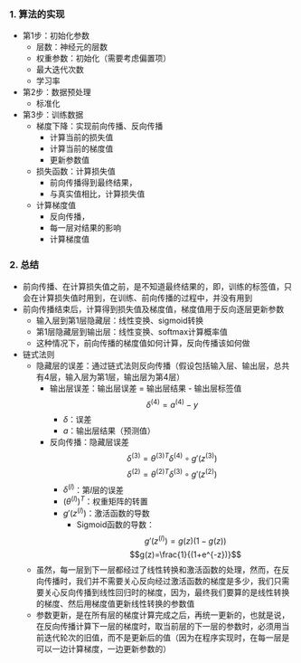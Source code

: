 ### 1. 算法的实现
- 第1步：初始化参数
  - 层数：神经元的层数
  - 权重参数：初始化（需要考虑偏置项）
  - 最大迭代次数
  - 学习率
- 第2步：数据预处理
  - 标准化
- 第3步：训练数据
  - 梯度下降：实现前向传播、反向传播
    - 计算当前的损失值
    - 计算当前的梯度值
    - 更新参数值
  - 损失函数：计算损失值
    - 前向传播得到最终结果，
    - 与真实值相比，计算损失值
  - 计算梯度值
    - 反向传播，
    - 每一层对结果的影响
    - 计算梯度值

### 2. 总结
- 前向传播、在计算损失值之前，是不知道最终结果的，即，训练的标签值，只会在计算损失值时用到，在训练、前向传播的过程中，并没有用到
- 前向传播结束后，计算得到损失值及梯度值，梯度值用于反向逐层更新参数
  - 输入层到第1层隐藏层：线性变换、sigmoid转换
  - 第1层隐藏层到输出层：线性变换、softmax计算概率值
  - 这种情况下，前向传播的梯度值如何计算，反向传播该如何做
- 链式法则
  - 隐藏层的误差：通过链式法则反向传播（假设包括输入层、输出层，总共有4层，输入层为第1层，输出层为第4层）
    - 输出层误差：输出层误差 = 输出层结果 - 输出层标签值 $$\delta^{(4)}=a^{(4)}-y$$
      - $\delta$：误差
      - $a$：输出层结果（预测值）
    - 反向传播：隐藏层误差 $$\delta^{(3)}={\theta^{(3)}}^T\delta^{(4)}\circ g'(z^{(3)})$$ $$\delta^{(2)}={\theta^{(2)}}^T\delta^{(3)}\circ g'(z^{(2)})$$
      - $\delta^{(l)}$：第$l$层的误差
      - ${(\theta^{(l)})}^T$：权重矩阵的转置
      - $g'(z^{(l)})$：激活函数的导数
        - Sigmoid函数的导数：$$g'(z^{(l)})=g(z)(1-g(z))$$ $$g(z)=\frac{1}{(1+e^{-z})}$$
  - 虽然，每一层到下一层都经过了线性转换和激活函数的处理，然而，在反向传播时，我们并不需要关心反向经过激活函数的梯度是多少，我们只需要关心反向传播到线性回归时的梯度，因为，最终我们要算的是线性转换的梯度、然后用梯度值更新线性转换的参数值
  - 参数更新，是在所有层的梯度计算完成之后，再统一更新的，也就是说，在反向传播计算下一层的梯度时，取当前层的下一层的参数时，必须用当前迭代轮次的旧值，而不是更新后的值（因为在程序实现时，在每一层是可以一边计算梯度，一边更新参数的）